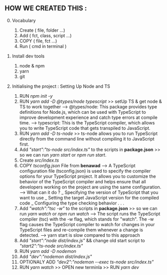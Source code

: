 ## HOW WE CREATED THIS :
0. Vocabulary
    1. Create ( file, folder ...)
    2. Add ( fct, class, script ...)
    3. COPY ( file, fct ...)
    3. Run ( cmd in terminal )


1. Install dev tools
    1. node & npm
    2. yarn
    3. git

2. Initialising the project : Setting Up Node and TS
    1. RUN *npm init -y*
    2. RUN *yarn add -D @types/node typescript* >> setUp TS & get node & TS to work together
        --> @types/node: This package provides type definitions for Node.js, which can be used with TypeScript to improve development experience and catch type errors at compile time.
        --> typescript: This is the TypeScript compiler, which allows you to write TypeScript code that gets transpiled to JavaScript.
    3. RUN *yarn add -D ts-node*  >> ts-node allows you to run TypeScript directly from the command line without compiling it to JavaScript first.
    4. Add *"start":"ts-node src/index.ts"* to the scripts in **package.json** >> so we can run *yarn start* or *npm run start*.
    5. Create *src/index.ts*
    6. COPY *tsconfig.json* File from **benawad**
        --> A TypeScript configuration file (tsconfig.json) is used to specify the compiler options for your TypeScript project. It allows you to customize the behavior of the TypeScript compiler and helps ensure that all developers working on the project are using the same configuration.
        --> What can it do ?
            _ Specifying the version of TypeScript that you want to use
            _ Setting the target JavaScript version for the compiled code
            _ Configuring the type checking behavior
            . . . 
    7. Add *"watch":"tsc -w"* to the scripts in **package.json** >> so we can run *yarn watch* or *npm run watch*
        --> The script runs the TypeScript compiler (tsc) with the -w flag, which stands for "watch". The -w flag causes the TypeScript compiler to watch for changes in your TypeScript files and re-compile them whenever a change is detected.
        --> yarn start is slow compared to this approach
    8. Add *"start":"node dist/index.js"*  &&  change old start script to *"start2":"ts-node src/index.ts"*
    9. RUN *yarn add -D nodemon*
    10. Add *"dev":"nodemon dist/index.js"*
    11. OPTIONALY ADD *"dev2":"nodemon --exec ts-node src/index.ts"*
    12. RUN *yarn watch* >> OPEN new terminla >> RUN *yarn dev*
